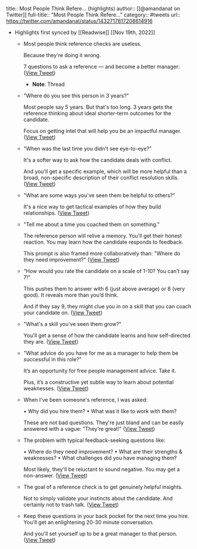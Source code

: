 title:: Most People Think Refere... (highlights)
author:: [[@amandanat on Twitter]]
full-title:: "Most People Think Refere..."
category:: #tweets
url:: https://twitter.com/amandanat/status/1432717817208614916

- Highlights first synced by [[Readwise]] [[Nov 19th, 2022]]
	- Most people think reference checks are useless.
	  
	  Because they're doing it wrong.
	  
	  7 questions to ask a reference — and become a better manager: ([View Tweet](https://twitter.com/amandanat/status/1432717817208614916))
		- **Note**: Thread
	- "Where do you see this person in 3 years?"
	  
	  Most people say 5 years. But that's too long. 3 years gets the reference thinking about ideal shorter-term outcomes for the candidate.
	  
	  Focus on getting intel that will help you be an impactful manager. ([View Tweet](https://twitter.com/amandanat/status/1432717818936578061))
	- "When was the last time you didn't see eye-to-eye?"
	  
	  It's a softer way to ask how the candidate deals with conflict. 
	  
	  And you'll get a specific example, which will be more helpful than a broad, non-specific description of their conflict resolution skills. ([View Tweet](https://twitter.com/amandanat/status/1432717820526309377))
	- "What are some ways you've seen them be helpful to others?"
	  
	  It's a nice way to get tactical examples of how they build relationships. ([View Tweet](https://twitter.com/amandanat/status/1432717822413746183))
	- "Tell me about a time you coached them on something."
	  
	  The reference person will relive a memory. You'll get their honest reaction. You may learn how the candidate responds to feedback.
	  
	  This prompt is also framed more collaboratively than: "Where do they need improvement?" ([View Tweet](https://twitter.com/amandanat/status/1432717824183709701))
	- “How would you rate the candidate on a scale of 1-10? You can’t say 7!”
	  
	  This pushes them to answer with 6 (just above average) or 8 (very good). It reveals more than you’d think.
	  
	  And if they say 9, they might clue you in on a skill that you can coach your candidate on. ([View Tweet](https://twitter.com/amandanat/status/1432717825848881164))
	- "What's a skill you've seen them grow?"
	  
	  You'll get a sense of how the candidate learns and how self-directed they are. ([View Tweet](https://twitter.com/amandanat/status/1432717827367227408))
	- "What advice do you have for me as a manager to help them be successful in this role?"
	  
	  It’s an opportunity for free people management advice. Take it.
	  
	  Plus, it’s a constructive yet subtle way to learn about potential weaknesses. ([View Tweet](https://twitter.com/amandanat/status/1432717829044854793))
	- When I've been someone's reference, I was asked:
	  
	  • Why did you hire them?
	  • What was it like to work with them?
	  
	  These are not bad questions. They're just bland and can be easily answered with a vague: "They're great!" ([View Tweet](https://twitter.com/amandanat/status/1432717830638739459))
	- The problem with typical feedback-seeking questions like: 
	  
	  • Where do they need improvement?
	  • What are their strengths & weaknesses?
	  • What challenges did you have managing them?
	  
	  Most likely, they'll be reluctant to sound negative. You may get a non-answer. ([View Tweet](https://twitter.com/amandanat/status/1432717832500953088))
	- The goal of a reference check is to get genuinely helpful insights. 
	  
	  Not to simply validate your instincts about the candidate. And certainly not to trash talk. ([View Tweet](https://twitter.com/amandanat/status/1432717834279440402))
	- Keep these questions in your back pocket for the next time you hire. You'll get an enlightening 20-30 minute conversation.
	  
	  And you'll set yourself up to be a great manager to that person. ([View Tweet](https://twitter.com/amandanat/status/1432717835931901961))